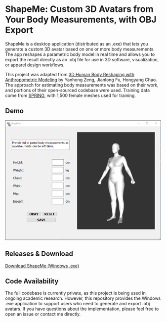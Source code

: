 # ShapeMe: Custom 3D Avatars from Your Body Measurements, with OBJ Export

ShapeMe is a desktop application (distributed as an .exe) that lets you generate a custom 3D avatar based on one or more body measurements. The app reshapes a parametric body model in real time and allows you to export the result directly as an .obj file for use in 3D software, visualization, or apparel design workflows.

This project was adapted from [3D Human Body Reshaping with Anthropometric Modeling](https://github.com/zengyh1900/3D-Human-Body-Shape?tab=readme-ov-file) by Yanhong Zeng, Jianlong Fu, Hongyang Chao. The approach for estimating body measurements was based on their work, and portions of their open-sourced codebase were used. Training data come from [SPRING](https://graphics.soe.ucsc.edu/data/BodyModels/index.html), with 1,500 female meshes used for training.

## Demo
![example](shape.gif)

## Releases & Download
[Download ShapeMe (Windows .exe)](https://drive.google.com/file/d/1S1Zg4xw1HL6riW6MwLmJ8eP1wXYBKVz8/view?usp=sharing)

## Code Availability

The full codebase is currently private, as this project is being used in ongoing academic research. However, this repository provides the Windows .exe application to support users who need to generate and export .obj avatars. If you have questions about the implementation, please feel free to open an issue or contact me directly.


